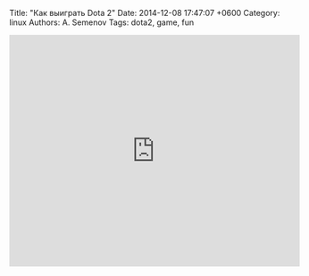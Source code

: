 Title: "Как выиграть Dota 2"
Date: 2014-12-08 17:47:07 +0600
Category: linux
Authors: A. Semenov
Tags: dota2, game, fun

<!--more-->

<iframe width="520" height="415" src="https://www.youtube.com/embed/fjFW7PNIOjM" frameborder="0" allowfullscreen> </iframe>
